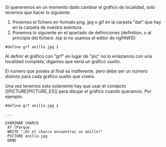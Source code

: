 Si quereremos en un momento dado cambiar el gráfico de localidad, solo tenemos que hacer lo siguiente:

1) Ponemos el fichero en formato png, jpg o gif en la carpeta "dat" que hay en la carpeta de nuestra aventura.
2) Ponemos lo siguiente en el apartado de definiciones (definition, o al principio del fichero .txp si no usamos el editor de ngPAWS):

```
#define grf anillo.jpg 1
```

Al definir el gráfico con "grf" en lugar de "pic" no lo enlazamos con una localidad completa, digamos que sería un gráfico _suelto_. 

El número que ponéis al final es indiferente, pero debe ser un número distinto para cada gráfico suelto que creéis.

Una vez tenemos esto solamente hay que usar el condacto [[PICTURE|PICTURE_ES]] para dibujar el gráfico cuando queramos. Por ejemplo:

```
#define grf anillo.jpg 1

...

EXAMINAR CHARCO
 AT lParque
 WRITE "¡En el charco encuentras un anillo!"
 PICTURE anillo.jpg
 DONE

```